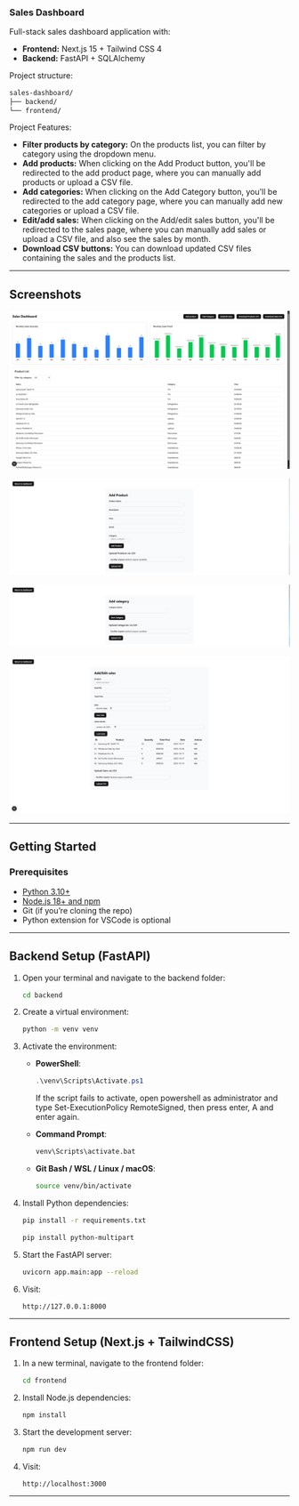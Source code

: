 ### Sales Dashboard

Full-stack sales dashboard application with:

* **Frontend:** Next.js 15 + Tailwind CSS 4
* **Backend:** FastAPI + SQLAlchemy

Project structure:

```
sales-dashboard/
├── backend/
└── frontend/
```

Project Features: 

* **Filter products by category:** On the products list, you can filter by category using the dropdown menu.
* **Add products:** When clicking on the Add Product button, you'll be redirected to the add product page, where you can manually add products or upload a CSV file.
* **Add categories:** When clicking on the Add Category button, you'll be redirected to the add category page, where you can manually add new categories or upload a CSV file.
* **Edit/add sales:** When clicking on the Add/edit sales button, you'll be redirected to the sales page, where you can manually add sales or upload a CSV file, and also see the sales by month.
* **Download CSV buttons:** You can download updated CSV files containing the sales and the products list.
---

## Screenshots

![main page](https://github.com/Lucascordovaa/sales-dashboard/blob/main/screenshots/print1.PNG)

![add product](https://github.com/Lucascordovaa/sales-dashboard/blob/main/screenshots/print3.PNG)

![add category](https://github.com/Lucascordovaa/sales-dashboard/blob/main/screenshots/print2.PNG)

![add sales](https://github.com/Lucascordovaa/sales-dashboard/blob/main/screenshots/print4.PNG)

---

## Getting Started

### Prerequisites

* [Python 3.10+](https://www.python.org/downloads/)
* [Node.js 18+ and npm](https://nodejs.org/)
* Git (if you’re cloning the repo)
* Python extension for VSCode is optional

---

## Backend Setup (FastAPI)

1. Open your terminal and navigate to the backend folder:

   ```bash
   cd backend
   ```

2. Create a virtual environment:

   ```bash
   python -m venv venv
   ```

3. Activate the environment:

   * **PowerShell**:

     ```powershell
     .\venv\Scripts\Activate.ps1
     ```
     If the script fails to activate, open powershell as administrator and type Set-ExecutionPolicy RemoteSigned, then press enter, A and enter again.
   * **Command Prompt**:

     ```cmd
     venv\Scripts\activate.bat
     ```
   * **Git Bash / WSL / Linux / macOS**:

     ```bash
     source venv/bin/activate
     ```

4. Install Python dependencies:

   ```bash
   pip install -r requirements.txt
   ```
   ```bash
   pip install python-multipart
   ```
5. Start the FastAPI server:

   ```bash
   uvicorn app.main:app --reload
   ```

6. Visit:

   ```
   http://127.0.0.1:8000
   ```

---

## Frontend Setup (Next.js + TailwindCSS)

1. In a new terminal, navigate to the frontend folder:

   ```bash
   cd frontend
   ```

2. Install Node.js dependencies:

   ```bash
   npm install
   ```

3. Start the development server:

   ```bash
   npm run dev
   ```

4. Visit:

   ```
   http://localhost:3000
   ```

---
